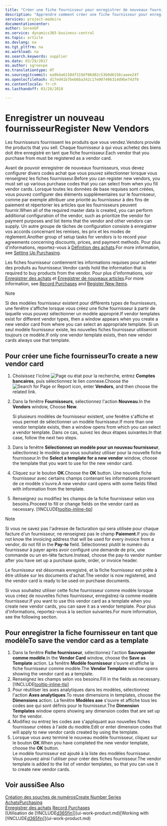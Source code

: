 ```yaml
---
title: "Créer une fiche fournisseur pour enregistrer de nouveaux fournisseurs | Microsoft Docs"
description: "Apprendre comment créer une fiche fournisseur pour enregistrer un nouveau fournisseur."
services: project-madeira
documentationcenter: 
author: SorenGP
ms.service: dynamics365-business-central
ms.topic: article
ms.devlang: na
ms.tgt_pltfrm: na
ms.workload: na
ms.search.keywords: supplier
ms.date: 03/29/2017
ms.author: sgroespe
ms.translationtype: HT
ms.sourcegitcommit: ea9b4a6310df319df06d02c53b9d6156caaee24f
ms.openlocfilehash: d17ed41b7beb6ba342c17e007496314d9be743f0
ms.contentlocale: fr-ch
ms.lasthandoff: 03/28/2018

---
```

# <a name="register-new-vendors"></a><span data-ttu-id="0dfc4-103">Enregistrer un nouveau fournisseur</span><span class="sxs-lookup"><span data-stu-id="0dfc4-103">Register New Vendors</span></span>
<span data-ttu-id="0dfc4-104">Les fournisseurs fournissent les produits que vous vendez.</span><span class="sxs-lookup"><span data-stu-id="0dfc4-104">Vendors provide the products that you sell.</span></span> <span data-ttu-id="0dfc4-105">Chaque fournisseur à qui vous achetez des biens doit être enregistré en tant que fiche fournisseur.</span><span class="sxs-lookup"><span data-stu-id="0dfc4-105">Each vendor that you purchase from must be registered as a vendor card.</span></span>

<span data-ttu-id="0dfc4-106">Avant de pouvoir enregistrer de nouveaux fournisseurs, vous devez configurer divers codes achat que vous pouvez sélectionner lorsque vous renseignez les fiches fournisseur.</span><span class="sxs-lookup"><span data-stu-id="0dfc4-106">Before you can register new vendors, you must set up various purchase codes that you can select from when you fill vendor cards.</span></span> <span data-ttu-id="0dfc4-107">Lorsque toutes les données de base requises sont créées, vous pouvez configurer des éléments supplémentaires sur le fournisseur, comme par exemple attribuer une priorité au fournisseur à des fins de paiement et répertorier les articles que les fournisseurs peuvent fournir.</span><span class="sxs-lookup"><span data-stu-id="0dfc4-107">When all of the required master data is created, you can perform additional configuration of the vendor, such as prioritize the vendor for payment purposes and list items that the vendor and other vendors can supply.</span></span> <span data-ttu-id="0dfc4-108">Un autre groupe de tâches de configuration consiste à enregistrer vos accords concernant les remises, les prix et les modes de règlement.</span><span class="sxs-lookup"><span data-stu-id="0dfc4-108">Another group of setup tasks for vendors is to record your agreements concerning discounts, prices, and payment methods.</span></span> <span data-ttu-id="0dfc4-109">Pour plus d'informations, reportez-vous à [Définition des achats](purchasing-setup-purchasing.md).</span><span class="sxs-lookup"><span data-stu-id="0dfc4-109">For more information, see [Setting Up Purchasing](purchasing-setup-purchasing.md).</span></span>

<span data-ttu-id="0dfc4-110">Les fiches fournisseur contiennent les informations requises pour acheter des produits au fournisseur.</span><span class="sxs-lookup"><span data-stu-id="0dfc4-110">Vendor cards hold the information that is required to buy products from the vendor.</span></span> <span data-ttu-id="0dfc4-111">Pour plus d'informations, voir [Enregistrer des achats](purchasing-how-record-purchases.md) et [Enregistrer de nouveaux articles](inventory-how-register-new-items.md).</span><span class="sxs-lookup"><span data-stu-id="0dfc4-111">For more information, see [Record Purchases](purchasing-how-record-purchases.md) and [Register New Items](inventory-how-register-new-items.md).</span></span>

> [!NOTE]  
>   <span data-ttu-id="0dfc4-112">Si des modèles fournisseur existent pour différents types de fournisseurs, une fenêtre s'affiche lorsque vous créez une fiche fournisseur à partir de laquelle vous pouvez sélectionner un modèle approprié.</span><span class="sxs-lookup"><span data-stu-id="0dfc4-112">If vendor templates exist for different vendor types, then a window appears when you create a new vendor card from where you can select an appropriate template.</span></span> <span data-ttu-id="0dfc4-113">Si un seul modèle fournisseur existe, les nouvelles fiches fournisseur utiliseront toujours ce modèle.</span><span class="sxs-lookup"><span data-stu-id="0dfc4-113">If only one vendor template exists, then new vendor cards always use that template.</span></span>

## <a name="to-create-a-new-vendor-card"></a><span data-ttu-id="0dfc4-114">Pour créer une fiche fournisseur</span><span class="sxs-lookup"><span data-stu-id="0dfc4-114">To create a new vendor card</span></span>
1. <span data-ttu-id="0dfc4-115">Choisissez l'icône ![Page ou état pour la recherche](media/ui-search/search_small.png "Page ou état pour la recherche"), entrez **Comptes bancaires**, puis sélectionnez le lien connexe.</span><span class="sxs-lookup"><span data-stu-id="0dfc4-115">Choose the ![Search for Page or Report](media/ui-search/search_small.png "Search for Page or Report icon") icon, enter **Vendors**, and then choose the related link.</span></span>  
2. <span data-ttu-id="0dfc4-116">Dans la fenêtre **Fournisseurs**, sélectionnez l'action **Nouveau**.</span><span class="sxs-lookup"><span data-stu-id="0dfc4-116">In the **Vendors** window, Choose **New**.</span></span>

    <span data-ttu-id="0dfc4-117">Si plusieurs modèles de fournisseur existent, une fenêtre s'affiche et vous permet de sélectionner un modèle fournisseur.</span><span class="sxs-lookup"><span data-stu-id="0dfc4-117">If more than one vendor template exists, then a window opens from which you can select a vendor template.</span></span> <span data-ttu-id="0dfc4-118">Dans ce cas, suivez les deux étapes suivantes.</span><span class="sxs-lookup"><span data-stu-id="0dfc4-118">In that case, follow the next two steps.</span></span>
3. <span data-ttu-id="0dfc4-119">Dans la fenêtre **Sélectionnez un modèle pour un nouveau fournisseur**, sélectionnez le modèle que vous souhaitez utiliser pour la nouvelle fiche fournisseur.</span><span class="sxs-lookup"><span data-stu-id="0dfc4-119">In the **Select a template for a new vendor** window, choose the template that you want to use for the new vendor card.</span></span>
4. <span data-ttu-id="0dfc4-120">Cliquez sur le bouton **OK**.</span><span class="sxs-lookup"><span data-stu-id="0dfc4-120">Choose the **OK** button.</span></span> <span data-ttu-id="0dfc4-121">Une nouvelle fiche fournisseur avec certains champs contenant les informations provenant de ce modèle s'ouvre.</span><span class="sxs-lookup"><span data-stu-id="0dfc4-121">A new vendor card opens with some fields filled with information from the template.</span></span>
5. <span data-ttu-id="0dfc4-122">Renseignez ou modifiez les champs de la fiche fournisseur selon vos besoins.</span><span class="sxs-lookup"><span data-stu-id="0dfc4-122">Proceed to fill or change fields on the vendor card as necessary.</span></span> [!INCLUDE[tooltip-inline-tip](includes/tooltip-inline-tip_md.md)]

> [!NOTE]  
>   <span data-ttu-id="0dfc4-123">Si vous ne savez pas l'adresse de facturation qui sera utilisée pour chaque facture d'un fournisseur, ne renseignez pas le champ **Paiement**.</span><span class="sxs-lookup"><span data-stu-id="0dfc4-123">If you do not know the invoicing address that will be used for every invoice from a vendor, do not fill in the **Pay-to** field.</span></span> <span data-ttu-id="0dfc4-124">Sélectionnez plutôt le numéro du fournisseur à payer après avoir configuré une demande de prix, une commande ou un en-tête facture.</span><span class="sxs-lookup"><span data-stu-id="0dfc4-124">Instead, choose the pay-to vendor number after you have set up a purchase quote, order, or invoice header.</span></span>

<span data-ttu-id="0dfc4-125">Le fournisseur est désormais enregistré, et la fiche fournisseur est prête à être utilisée sur les documents d'achat.</span><span class="sxs-lookup"><span data-stu-id="0dfc4-125">The vendor is now registered, and the vendor card is ready to be used on purchase documents.</span></span>

<span data-ttu-id="0dfc4-126">Si vous souhaitez utiliser cette fiche fournisseur comme modèle lorsque vous créez de nouvelles fiches fournisseur, enregistrez-la comme modèle fournisseur.</span><span class="sxs-lookup"><span data-stu-id="0dfc4-126">If you want to use this vendor card as a template when you create new vendor cards, you can save it as a vendor template.</span></span> <span data-ttu-id="0dfc4-127">Pour plus d'informations, reportez-vous à la section suivantes.</span><span class="sxs-lookup"><span data-stu-id="0dfc4-127">For more information, see the following section.</span></span>

## <a name="to-save-the-vendor-card-as-a-template"></a><span data-ttu-id="0dfc4-128">Pour enregistrer la fiche fournisseur en tant que modèle</span><span class="sxs-lookup"><span data-stu-id="0dfc4-128">To save the vendor card as a template</span></span>
1. <span data-ttu-id="0dfc4-129">Dans la fenêtre **Fiche fournisseur**, sélectionnez l'action **Sauvegarder comme modèle**.</span><span class="sxs-lookup"><span data-stu-id="0dfc4-129">In the **Vendor Card** window, choose the **Save as Template** action.</span></span> <span data-ttu-id="0dfc4-130">La fenêtre **Modèle fournisseur** s'ouvre et affiche la fiche fournisseur comme modèle.</span><span class="sxs-lookup"><span data-stu-id="0dfc4-130">The **Vendor Template** window opens showing the vendor card as a template.</span></span>
2. <span data-ttu-id="0dfc4-131">Renseignez les champs selon vos besoins.</span><span class="sxs-lookup"><span data-stu-id="0dfc4-131">Fill in the fields as necessary.</span></span> [!INCLUDE[tooltip-inline-tip](includes/tooltip-inline-tip_md.md)]
3. <span data-ttu-id="0dfc4-132">Pour réutiliser les axes analytiques dans les modèles, sélectionnez l'action **Axes analytiques**.</span><span class="sxs-lookup"><span data-stu-id="0dfc4-132">To reuse dimensions in templates, choose the **Dimensions** action.</span></span> <span data-ttu-id="0dfc4-133">La fenêtre **Modèles axe** s'ouvre et affiche tous les codes axe qui sont définis pour le fournisseur.</span><span class="sxs-lookup"><span data-stu-id="0dfc4-133">The **Dimension Templates** window opens showing any dimension codes that are set up for the vendor.</span></span>
4. <span data-ttu-id="0dfc4-134">Modifiez ou entrez les codes axe s'appliquant aux nouvelles fiches fournisseur créées à l'aide du modèle.</span><span class="sxs-lookup"><span data-stu-id="0dfc4-134">Edit or enter dimension codes that will apply to new vendor cards created by using the template.</span></span>
5. <span data-ttu-id="0dfc4-135">Lorsque vous avez terminé le nouveau modèle fournisseur, cliquez sur le bouton **OK**.</span><span class="sxs-lookup"><span data-stu-id="0dfc4-135">When you have completed the new vendor template, choose the **OK** button.</span></span>  
   <span data-ttu-id="0dfc4-136">Le modèle fournisseur est ajouté à la liste des modèles fournisseur. Vous pouvez ainsi l'utiliser pour créer des fiches fournisseur.</span><span class="sxs-lookup"><span data-stu-id="0dfc4-136">The vendor template is added to the list of vendor templates, so that you can use it to create new vendor cards.</span></span>

## <a name="see-also"></a><span data-ttu-id="0dfc4-137">Voir aussi</span><span class="sxs-lookup"><span data-stu-id="0dfc4-137">See Also</span></span>
[<span data-ttu-id="0dfc4-138">Création des souches de numéros</span><span class="sxs-lookup"><span data-stu-id="0dfc4-138">Create Number Series</span></span>](ui-create-number-series.md)  
[<span data-ttu-id="0dfc4-139">Achats</span><span class="sxs-lookup"><span data-stu-id="0dfc4-139">Purchasing</span></span>](purchasing-manage-purchasing.md)  
<span data-ttu-id="0dfc4-140">[Enregistrer des achats](purchasing-how-record-purchases.md) </span><span class="sxs-lookup"><span data-stu-id="0dfc4-140">[Record Purchases](purchasing-how-record-purchases.md) </span></span>  
<span data-ttu-id="0dfc4-141">[Utilisation de [!INCLUDE[d365fin](includes/d365fin_md.md)]](ui-work-product.md)</span><span class="sxs-lookup"><span data-stu-id="0dfc4-141">[Working with [!INCLUDE[d365fin](includes/d365fin_md.md)]](ui-work-product.md)</span></span>  

